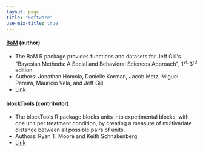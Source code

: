 ```yaml
---
layout: page
title: "Software"
use-mix-title: true
---
```


#### [BaM](https://cran.r-project.org/package=BaM "BaM on CRAN") (author)
* The BaM R package provides functions and datasets for Jeff Gill's "Bayesian Methods: A Social and Behavioral Sciences Approach", 1<sup>st</sup>-3<sup>rd</sup> edition.
* Authors: Jonathan Homola, Danielle Korman, Jacob Metz, Miguel Pereira, Mauricio Vela, and Jeff Gill
* [Link](https://cran.r-project.org/package=BaM "BaM on CRAN")

#### [blockTools](https://cran.r-project.org/package=blockTools "blockTools on CRAN") (contributor)
* The blockTools R package blocks units into experimental blocks, with one unit per treatment condition, by creating a measure of multivariate distance between all possible pairs of units.
* Authors: Ryan T. Moore and Keith Schnakenberg
* [Link](https://cran.r-project.org/package=blockTools "blockTools on CRAN")
